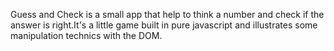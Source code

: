 Guess and Check is a small app that help to think a number and check if the answer is right.It's a little game built in pure javascript and illustrates some manipulation technics with the DOM.